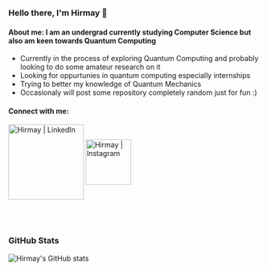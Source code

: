 ### Hello there, I'm Hirmay 👋
#### About me: I am an undergrad currently studying Computer Science but also am keen towards Quantum Computing
- Currently in the process of exploring Quantum Computing and probably looking to do some amateur research on it
- Looking for oppurtunies in quantum computing especially internships
- Trying to better my knowledge of Quantum Mechanics
- Occasionaly will post some repository completely random just for fun :)

#### Connect with me:

[<img align="center" alt="Hirmay | LinkedIn" width="150px" src="https://i.pinimg.com/originals/d3/3b/d9/d33bd9baa83a336184055c07dc8ccaa8.gif" />][linkedin]
[<img align="center" alt="Hirmay | Instagram" width="90px" src="https://cdn.dribbble.com/users/810172/screenshots/2541224/motion-dribble-medium-1.gif" />][medium]

<br />
<br />

### GitHub Stats

![Hirmay's GitHub stats](https://github-readme-stats.vercel.app/api?username=Hirmay&show_icons=true&theme=radical)

<br />
<br />

[medium]: https://hirmay-s.medium.com/
[linkedin]: https://www.linkedin.com/in/hirmay-sandesara-504874198/
[twitter]: https://twitter.com/hirmaysandesara
